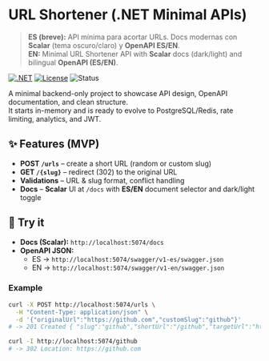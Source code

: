 # URL Shortener (.NET Minimal APIs)

> **ES (breve):** API mínima para acortar URLs. Docs modernas con **Scalar** (tema oscuro/claro) y **OpenAPI ES/EN**.  
> **EN:** Minimal URL Shortener API with **Scalar** docs (dark/light) and bilingual **OpenAPI (ES/EN)**.

<p align="left">
  <a href="https://dotnet.microsoft.com/"><img alt=".NET" src="https://img.shields.io/badge/.NET-8/9-512BD4?logo=dotnet&logoColor=white"></a>
  <a href="LICENSE"><img alt="License" src="https://img.shields.io/badge/License-MIT-green.svg"></a>
  <img alt="Status" src="https://img.shields.io/badge/Status-MVP-blue">
</p>

A minimal backend-only project to showcase API design, OpenAPI documentation, and clean structure.  
It starts in-memory and is ready to evolve to PostgreSQL/Redis, rate limiting, analytics, and JWT.

## ✨ Features (MVP)
- **POST `/urls`** – create a short URL (random or custom slug)
- **GET `/{slug}`** – redirect (302) to the original URL
- **Validations** – URL & slug format, conflict handling
- **Docs** – **Scalar** UI at `/docs` with **ES/EN** document selector and dark/light toggle

## 🧪 Try it
- **Docs (Scalar):** `http://localhost:5074/docs`  
- **OpenAPI JSON:**  
  - ES → `http://localhost:5074/swagger/v1-es/swagger.json`  
  - EN → `http://localhost:5074/swagger/v1-en/swagger.json`

### Example
```bash
curl -X POST http://localhost:5074/urls \
  -H "Content-Type: application/json" \
  -d '{"originalUrl":"https://github.com","customSlug":"github"}'
# -> 201 Created { "slug":"github","shortUrl":"/github","targetUrl":"https://github.com" }

curl -I http://localhost:5074/github
# -> 302 Location: https://github.com